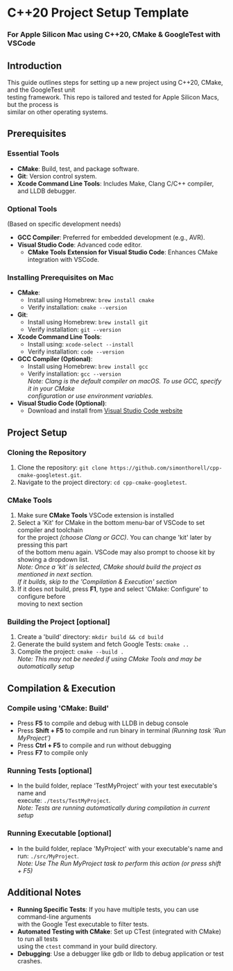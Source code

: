 # C++20 Project Setup Template
### For Apple Silicon Mac using C++20, CMake & GoogleTest with VSCode

## Introduction
This guide outlines steps for setting up a new project using C++20, CMake, and the GoogleTest unit  
testing framework. This repo is tailored and tested for Apple Silicon Macs, but the process is  
similar on other operating systems.  

## Prerequisites

### Essential Tools
- **CMake**: Build, test, and package software.
- **Git**: Version control system.
- **Xcode Command Line Tools**: Includes Make, Clang C/C++ compiler, and LLDB debugger.

### Optional Tools
(Based on specific development needs)  
- **GCC Compiler**: Preferred for embedded development (e.g., AVR).
- **Visual Studio Code**: Advanced code editor.
  - **CMake Tools Extension for Visual Studio Code**: Enhances CMake integration with VSCode.

### Installing Prerequisites on Mac
- **CMake**:
  - Install using Homebrew: `brew install cmake`
  - Verify installation: `cmake --version`
- **Git**:
  - Install using Homebrew: `brew install git`
  - Verify installation: `git --version`
- **Xcode Command Line Tools**:
  - Install using: `xcode-select --install`
  - Verify installation: `code --version`
- **GCC Compiler (Optional)**:
  - Install using Homebrew: `brew install gcc`
  - Verify installation: `gcc --version`  
  *Note: Clang is the default compiler on macOS. To use GCC, specify it in your CMake*  
  *configuration or use environment variables.*  
- **Visual Studio Code (Optional)**:
  - Download and install from [Visual Studio Code website](https://code.visualstudio.com/)

## Project Setup

### Cloning the Repository
1. Clone the repository: `git clone https://github.com/simonthorell/cpp-cmake-googletest.git`.
2. Navigate to the project directory: `cd cpp-cmake-googletest`.

### CMake Tools
1. Make sure **CMake Tools** VSCode extension is installed
2. Select a 'Kit' for CMake in the bottom menu-bar of VSCode to set compiler and toolchain  
for the project *(choose Clang or GCC)*. You can change 'kit' later by pressing this part   
of the bottom menu again. VSCode may also prompt to choose kit by showing a dropdown list.  
*Note: Once a 'kit' is selected, CMake should build the project as mentioned in next section.*  
*If it builds, skip to the 'Compilation & Execution' section*  
3. If it does not build, press **F1**, type and select 'CMake: Configure' to configure before  
moving to next section

### Building the Project [optional]
1. Create a 'build' directory: `mkdir build && cd build`  
2. Generate the build system and fetch Google Tests: `cmake ..`  
3. Compile the project: `cmake --build .`    
*Note: This may not be needed if using CMake Tools and may be automatically setup*

## Compilation & Execution

### Compile using 'CMake: Build'
- Press **F5** to compile and debug with LLDB in debug console  
- Press **Shift + F5** to compile and run binary in terminal *(Running task 'Run MyProject')*
- Press **Ctrl + F5** to compile and run without debugging
- Press **F7** to compile only

### Running Tests [optional]
- In the build folder, replace 'TestMyProject' with your test executable's name and  
execute: `./tests/TestMyProject`.  
*Note: Tests are running automatically during compilation in current setup*

### Running Executable [optional]
- In the build folder, replace 'MyProject' with your executable's name and  
run: `./src/MyProject`.  
*Note: Use The Run MyProject task to perform this action (or press shift + F5)*

## Additional Notes
- **Running Specific Tests**: If you have multiple tests, you can use command-line arguments  
with the Google Test executable to filter tests.
- **Automated Testing with CMake**: Set up CTest (integrated with CMake) to run all tests  
using the `ctest` command in your build directory.
- **Debugging**: Use a debugger like gdb or lldb to debug application or test crashes.
